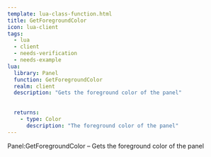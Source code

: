 ```yaml
---
template: lua-class-function.html
title: GetForegroundColor
icon: lua-client
tags:
  - lua
  - client
  - needs-verification
  - needs-example
lua:
  library: Panel
  function: GetForegroundColor
  realm: client
  description: "Gets the foreground color of the panel"
  
  
  returns:
    - type: Color
      description: "The foreground color of the panel"
---
```


<div class="lua__search__keywords">
Panel:GetForegroundColor &#x2013; Gets the foreground color of the panel
</div>
